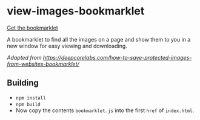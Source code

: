 # view-images-bookmarklet

[Get the bookmarklet](https://view-images-bookmarklet.netlify.app)

A bookmarklet to find all the images on a page and show them to you in a new
window for easy viewing and downloading.

_Adapted from https://deepcorelabs.com/how-to-save-protected-images-from-websites-bookmarklet/_

## Building

- `npm install`
- `npm build`
- Now copy the contents `bookmarklet.js` into the first `href` of `index.html`.
